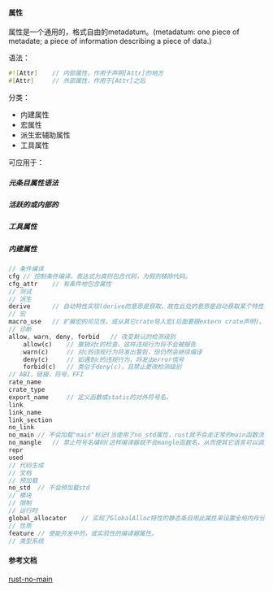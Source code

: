 #### 属性

属性是一个通用的，格式自由的metadatum。(metadatum: one piece of metadate; a piece of information describing a piece of data.)

语法：

```rust
#![Attr]	// 内部属性，作用于声明[Attr]的地方
#[Attr]		// 外部属性，作用于[Attr]之后
```

分类：

- 内建属性
- 宏属性
- 派生宏辅助属性
- 工具属性

可应用于：

##### 元条目属性语法

##### 活跃的或内部的

##### 工具属性

##### 内建属性

```rust
// 条件编译
cfg	// 控制条件编译。表达式为真则包含代码，为假则移除代码。
cfg_attr	// 有条件地包含属性
// 测试
// 派生
derive		// 自动特性实现(derive的意思是获取，故在此处的意思是自动获取某个特性)
// 宏
macro_use	// 扩展宏的可见性。或从其它crate导入宏(后面要跟extern crate声明)。
// 诊断
allow, warn, deny, forbid	// 改变默认的检测级别
    allow(c)	// 撤销对c的检查，这样违规行为将不会被报告
	warn(c)		// 对c的违规行为将发出警告，但仍然会继续编译
    deny(c)		// 如遇到c的违规行为，将发出error信号
    forbid(c)	// 类似于deny(c)，且禁止更改检测级别
// ABI，链接，符号，FFI
rate_name
crate_type
export_name		// 定义函数或static的对外符号名。
link
link_name
link_section
no_link
no_main	// 不会加载"main"标记(当使用了no_std属性，rust就不会走正常的main函数流程，这时就需要使用no_main属性,详见参考文档的"rust-no-main")
no_mangle	// 禁止符号名编码(这样编译器就不会mangle函数名，从而使其它语言可以调用Rust函数的接口)
repr
used
// 代码生成
// 文档
// 预加载
no_std	// 不会预加载std
// 模块
// 限制
// 运行时
global_allocator	// 实现了GlobalAlloc特性的静态条目用此属性来设置全局内存分配器.
// 性质
feature	// 使能开发中的，或实验性的编译器属性。
// 类型系统
```

#### 参考文档

[rust-no-main](https://12101111.github.io/rust-no-main/)
